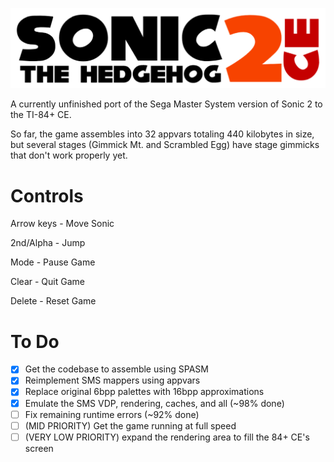 ![](https://raw.githubusercontent.com/grubbyplaya/Sonic-2-CE/master/s2banner.png)

A currently unfinished port of the Sega Master System version of Sonic 2 to the TI-84+ CE.

So far, the game assembles into 32 appvars totaling 440 kilobytes in size, but several stages (Gimmick Mt. and Scrambled Egg) have stage gimmicks that don't work properly yet.

# Controls

Arrow keys - Move Sonic

2nd/Alpha - Jump

Mode - Pause Game

Clear - Quit Game

Delete - Reset Game

# To Do
 - [x] Get the codebase to assemble using SPASM
 - [x] Reimplement SMS mappers using appvars
 - [x] Replace original 6bpp palettes with 16bpp approximations
 - [x] Emulate the SMS VDP, rendering, caches, and all (~98% done)
 - [ ] Fix remaining runtime errors (~92% done)
 - [ ] (MID PRIORITY) Get the game running at full speed
 - [ ] (VERY LOW PRIORITY) expand the rendering area to fill the 84+ CE's screen